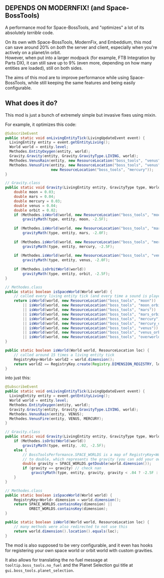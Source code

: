 ## **DEPENDS ON MODERNFIX!** (and Space-BossTools)

A performance mod for Space-BossTools, and "optimizes" a lot of its absolutely _terrible_ code.

On its own with Space-BossTools, ModernFix, and Embeddium, this mod can save around 20% on _both_ the server and client, especially when you're actively on a planet/in orbit.<br>
However, when put into a larger modpack (for example, FTB Integration by Parts DX), it can still save up to 9% (even more, depending on how many entities are loaded), still on both sides.

The aims of this mod are to improve performance while using Space-BossTools, while still keeping the same features and being easily configurable.

## What does it do?

This mod is just a bunch of extremely simple but invasive fixes using mixin.

For example, it optimizes this code:

```java
@SubscribeEvent
public static void onLivingEntityTick(LivingUpdateEvent event) {
  LivingEntity entity = event.getEntityLiving();
  World world = entity.level;
  Methodes.EntityOxygen(entity, world);
  Gravity.Gravity(entity, Gravity.GravityType.LIVING, world);
  Methodes.VenusRain(entity, new ResourceLocation("boss_tools", "venus"));
  Methodes.VenusFire(entity, new ResourceLocation("boss_tools", "venus"),
                     new ResourceLocation("boss_tools", "mercury"));
}

// Gravity.class
public static void Gravity(LivingEntity entity, GravityType type, World world) {
    double moon = 0.03;
    double mars = 0.04;
    double mercury = 0.03;
    double venus = 0.04;
    double orbit = 0.02;
    if (Methodes.isWorld(world, new ResourceLocation("boss_tools", "moon")))
        gravityMath(type, entity, moon, -2.5F);
    
    if (Methodes.isWorld(world, new ResourceLocation("boss_tools", "mars")))
        gravityMath(type, entity, mars, -2.0F);
    
    if (Methodes.isWorld(world, new ResourceLocation("boss_tools", "mercury")))
        gravityMath(type, entity, mercury, -2.5F);
    
    if (Methodes.isWorld(world, new ResourceLocation("boss_tools", "venus")))
        gravityMath(type, entity, venus, -2.0F);
    
    if (Methodes.isOrbitWorld(world))
        gravityMath(type, entity, orbit, -2.5F);
}

// Methodes.class
public static boolean isSpaceWorld(World world) {
    // called every living entity tick (and every time a sound is played)
    return isWorld(world, new ResourceLocation("boss_tools", "moon"))
        || isWorld(world, new ResourceLocation("boss_tools", "moon_orbit"))
        || isWorld(world, new ResourceLocation("boss_tools", "mars"))
        || isWorld(world, new ResourceLocation("boss_tools", "mars_orbit"))
        || isWorld(world, new ResourceLocation("boss_tools", "mercury"))
        || isWorld(world, new ResourceLocation("boss_tools", "mercury_orbit"))
        || isWorld(world, new ResourceLocation("boss_tools", "venus"))
        || isWorld(world, new ResourceLocation("boss_tools", "venus_orbit"))
        || isWorld(world, new ResourceLocation("boss_tools", "overworld_orbit"));
}

public static boolean isWorld(World world, ResourceLocation loc) {
    // called around 15 times a living entity tick
    RegistryKey<World> world2 = world.dimension();
    return world2 == RegistryKey.create(Registry.DIMENSION_REGISTRY, loc);
}
```

into just this:

```java
@SubscribeEvent
public static void onLivingEntityTick(LivingUpdateEvent event) {
  LivingEntity entity = event.getEntityLiving();
  World world = entity.level;
  Methodes.EntityOxygen(entity, world);
  Gravity.Gravity(entity, Gravity.GravityType.LIVING, world);
  Methodes.VenusRain(entity, VENUS);
  Methodes.VenusFire(entity, VENUS, MERCURY);
}

// Gravity.class
public static void Gravity(LivingEntity entity, GravityType type, World world) {
    if (Methodes.isOrbitWorld(world))
        gravityMath(type, entity, .02, -2.5F);
    else {
        // BossToolsPerformance.SPACE_WORLDS is a map of RegistryKey<World>
        // to double, which represents the gravity (you can add your own)
        double gravity = SPACE_WORLDS.getDouble(world.dimension());
        if (gravity == gravity) // check nan
            gravityMath(type, entity, gravity, gravity < .04 ? -2.5F : 2F);
    }
}

// Methodes.class
public static boolean isSpaceWorld(World world) {
    RegistryKey<World> dimension = world.dimension();
    return SPACE_WORLDS.containsKey(dimension) ||
           ORBIT_WORLDS.containsKey(dimension);
}

public static boolean isWorld(World world, ResourceLocation loc) {
    // many methods were also redirected to not use this
    return world.dimension().location().equals(loc);
}
```

The mod is also supposed to be very configurable, and it even has hooks for registering your own space world or orbit world with custom gravities.

It also allows for translating the no fuel message at `tooltip.boss_tools.no_fuel` and the Planet Selection gui title at `gui.boss_tools.planet_selection`.